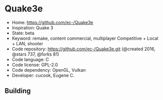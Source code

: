 # Quake3e

- Home: https://github.com/ec-/Quake3e
- Inspiration: Quake 3
- State: beta
- Keyword: remake, content commercial, multiplayer Competitive + Local + LAN, shooter
- Code repository: https://github.com/ec-/Quake3e.git (@created 2016, @stars 737, @forks 81)
- Code language: C
- Code license: GPL-2.0
- Code dependency: OpenGL, Vulkan
- Developer: cucook, Eugene C.

## Building
